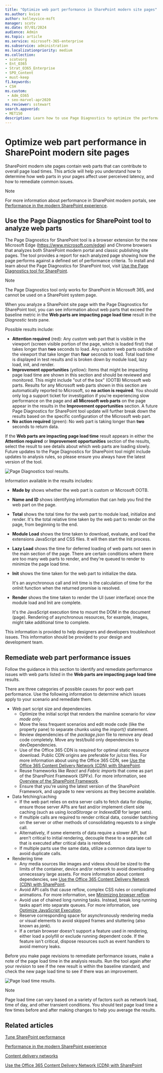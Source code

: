 ```yaml
---
title: "Optimize web part performance in SharePoint modern site pages"
ms.author: kvice
author: kelleyvice-msft
manager: scotv
ms.date: 07/01/2024
audience: Admin
ms.topic: article
ms.service: microsoft-365-enterprise
ms.subservice: administration
ms.localizationpriority: medium
ms.collection:
- scotvorg 
- Ent_O365
- Strat_O365_Enterprise
- SPO_Content
- must-keep
f1.keywords:
- CSH
ms.custom: 
 - Adm_O365
 - seo-marvel-apr2020
ms.reviewer: sstewart
search.appverid:
- MET150
description: Learn how to use Page Diagnostics to optimize the performance of web parts in SharePoint modern site pages.
---
```


# Optimize web part performance in SharePoint modern site pages

SharePoint modern site pages contain web parts that can contribute to overall page load times. This article will help you understand how to determine how web parts in your pages affect user perceived latency, and how to remediate common issues.

> [!NOTE]
> For more information about performance in SharePoint modern portals, see [Performance in the modern SharePoint experience](/sharepoint/modern-experience-performance).

## Use the Page Diagnostics for SharePoint tool to analyze web parts

The Page Diagnostics for SharePoint tool is a browser extension for the new Microsoft Edge (https://www.microsoft.com/edge) and Chrome browsers that analyzes both SharePoint modern portal and classic publishing site pages. The tool provides a report for each analyzed page showing how the page performs against a defined set of performance criteria. To install and learn about the Page Diagnostics for SharePoint tool, visit [Use the Page Diagnostics tool for SharePoint](page-diagnostics-for-spo.md).

> [!NOTE]
> The Page Diagnostics tool only works for SharePoint in Microsoft 365, and cannot be used on a SharePoint system page.

When you analyze a SharePoint site page with the Page Diagnostics for SharePoint tool, you can see information about web parts that exceed the baseline metric in the **Web parts are impacting page load time** result in the _Diagnostic tests_ pane.

Possible results include:

- **Attention required** (red): Any _custom_ web part that is visible in the viewport (screen visible portion of the page, which is loaded first) that takes longer than **two** seconds to load. Any _custom_ web parts outside of the viewport that take longer than **four** seconds to load. Total load time is displayed in test results and is broken down by module load, lazy load, init, and render.
- **Improvement opportunities** (yellow): Items that might be impacting page load time are shown in this section and should be reviewed and monitored. This might include "out of the box" (OOTB) Microsoft web parts. Results for any Microsoft web parts shown in this section are automatically reported to Microsoft, so **no action is required**. You should only log a support ticket for investigation if you're experiencing slow performance on the page and **all Microsoft web parts** on the page appear in the results in the **Improvement opportunities** section. A future Page Diagnostics for SharePoint tool update will further break down the results based on the specific configuration of the Microsoft web part.
- **No action required** (green): No web part is taking longer than **two** seconds to return data.

If the **Web parts are impacting page load time** result appears in either the **Attention required** or **Improvement opportunities** section of the results, select the result to see details about which web parts are loading slowly. Future updates to the Page Diagnostics for SharePoint tool might include updates to analysis rules, so please ensure you always have the latest version of the tool.

![Page Diagnostics tool results.](../media/modern-portal-optimization/pagediag-web-part.png)

Information available in the results includes:

- **Made by** shows whether the web part is custom or Microsoft OOTB.
- **Name and ID** shows identifying information that can help you find the web part on the page.
- **Total** shows the total time for the web part to module load, initialize and render. It's the total relative time taken by the web part to render on the page, from beginning to the end.
- **Module Load** shows the time taken to download, evaluate, and load the extensions JavaScript and CSS files. It will then start the Init process.
- **Lazy Load** shows the time for deferred loading of web parts not seen in the main section of the page. There are certain conditions where there are too many web parts to render, and they're queued to render to minimize the page load time.
- **Init** shows the time taken for the web part to initialize the data.

  It's an asynchronous call and init time is the calculation of time for the onInit function when the returned promise is resolved.

- **Render** shows the time taken to render the UI (user interface) once the module load and Init are complete.

  It's the JavaScript execution time to mount the DOM in the document (page).
  Rendering of asynchronous resources, for example, images, might take additional time to complete.

This information is provided to help designers and developers troubleshoot issues. This information should be provided to your design and development team.

## Remediate web part performance issues

Follow the guidance in this section to identify and remediate performance issues with web parts listed in the **Web parts are impacting page load time** results.

There are three categories of possible causes for poor web part performance. Use the following information to determine which issues apply to your scenario and remediate them.

- Web part script size and dependencies
  - Optimize the initial script that renders the mainline scenario for _view mode only_.
  - Move the less frequent scenarios and edit mode code (like the property pane) to separate chunks using the _import()_ statement.
  - Review dependencies of the _package.json_ file to remove any dead code completely. Move any test/build only dependencies to devDependencies.
  - Use of the Office 365 CDN is required for optimal static resource download. Public CDN origins are preferable for _js/css_ files. For more information about using the Office 365 CDN, see [Use the Office 365 Content Delivery Network (CDN) with SharePoint](use-microsoft-365-cdn-with-spo.md).
  - Reuse frameworks like _React_ and _Fabric imports_ that come as part of the SharePoint Framework (SPFx). For more information, see [Overview of the SharePoint Framework](/sharepoint/dev/spfx/sharepoint-framework-overview).
  - Ensure that you're using the latest version of the SharePoint Framework, and upgrade to new versions as they become available.
- Data fetching/caching
  - If the web part relies on extra server calls to fetch data for display, ensure those server APIs are fast and/or implement client side caching (such as using _localStorage_ or _IndexedDB_ for larger sets).
  - If multiple calls are required to render critical data, consider batching on the server or other methods of consolidating requests to a single call.
  - Alternatively, if some elements of data require a slower API, but aren't critical to initial rendering, decouple these to a separate call that is executed after critical data is rendered.
  - If multiple parts use the same data, utilize a common data layer to avoid duplicate calls.
- Rendering time
  - Any media sources like images and videos should be sized to the limits of the container, device and/or network to avoid downloading unnecessary large assets. For more information about content dependencies, see [Use the Office 365 Content Delivery Network (CDN) with SharePoint](use-microsoft-365-cdn-with-spo.md).
  - Avoid API calls that cause reflow, complex CSS rules or complicated animations. For more information, see [Minimizing browser reflow](https://developers.google.com/speed/docs/insights/browser-reflow).
  - Avoid use of chained long running tasks. Instead, break long running tasks apart into separate queues. For more information, see [Optimize JavaScript Execution](https://developers.google.com/web/fundamentals/performance/rendering/optimize-javascript-execution).
  - Reserve corresponding space for asynchronously rendering media or visual elements to avoid skipped frames and stuttering (also known as _jank_).
  - If a certain browser doesn't support a feature used in rendering, either load a polyfill or exclude running dependent code. If the feature isn't critical,
dispose resources such as event handlers to avoid memory leaks.

Before you make page revisions to remediate performance issues, make a note of the page load time in the analysis results. Run the tool again after your revision to see if the new result is within the baseline standard, and check the new page load time to see if there was an improvement.

![Page load time results.](../media/modern-portal-optimization/pagediag-page-load-time.png)

>[!NOTE]
>Page load time can vary based on a variety of factors such as network load, time of day, and other transient conditions. You should test page load time a few times before and after making changes to help you average the results.

## Related articles

[Tune SharePoint performance](tune-sharepoint-online-performance.md)

[Performance in the modern SharePoint experience](/sharepoint/modern-experience-performance)

[Content delivery networks](content-delivery-networks.md)

[Use the Office 365 Content Delivery Network (CDN) with SharePoint](use-microsoft-365-cdn-with-spo.md)
